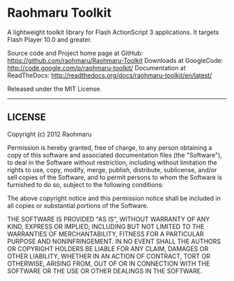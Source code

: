 Raohmaru Toolkit
================

A lightweight toolkit library for Flash ActionScript 3 applications. It targets Flash Player 10.0 and greater.

Source code and Project home page at GitHub: <https://github.com/raohmaru/Raohmaru-Toolkit>
Downloads at GoogleCode: <http://code.google.com/p/raohmaru-toolkit/>
Documentation at ReadTheDocs: <http://readthedocs.org/docs/raohmaru-toolkit/en/latest/>

Released under the MIT License.

---------------------------------------

LICENSE
-------

Copyright (c) 2012 Raohmaru

Permission is hereby granted, free of charge, to any person obtaining
a copy of this software and associated documentation files (the "Software"),
to deal in the Software without restriction, including without limitation
the rights to use, copy, modify, merge, publish, distribute, sublicense,
and/or sell copies of the Software, and to permit persons to whom the
Software is furnished to do so, subject to the following conditions:

The above copyright notice and this permission notice shall be included
in all copies or substantial portions of the Software.

THE SOFTWARE IS PROVIDED "AS IS", WITHOUT WARRANTY OF ANY KIND, EXPRESS
OR IMPLIED, INCLUDING BUT NOT LIMITED TO THE WARRANTIES OF MERCHANTABILITY,
FITNESS FOR A PARTICULAR PURPOSE AND NONINFRINGEMENT. IN NO EVENT SHALL
THE AUTHORS OR COPYRIGHT HOLDERS BE LIABLE FOR ANY CLAIM, DAMAGES OR OTHER
LIABILITY, WHETHER IN AN ACTION OF CONTRACT, TORT OR OTHERWISE, ARISING
FROM, OUT OF OR IN CONNECTION WITH THE SOFTWARE OR THE USE OR OTHER DEALINGS
IN THE SOFTWARE.